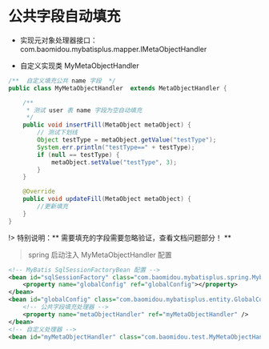 # 公共字段自动填充

- 实现元对象处理器接口： com.baomidou.mybatisplus.mapper.IMetaObjectHandler

- 自定义实现类 MyMetaObjectHandler

```java
/**  自定义填充公共 name 字段  */
public class MyMetaObjectHandler  extends MetaObjectHandler {

    /**
     * 测试 user 表 name 字段为空自动填充
     */
    public void insertFill(MetaObject metaObject) {
        // 测试下划线
        Object testType = metaObject.getValue("testType");
        System.err.println("testType==" + testType);
        if (null == testType) {
            metaObject.setValue("testType", 3);
        }
    }

    @Override
    public void updateFill(MetaObject metaObject) {
        //更新填充
    }
}

```

!> 特别说明：** 需要填充的字段需要忽略验证，查看文档问题部分！ **

> spring 启动注入 MyMetaObjectHandler 配置

```xml
<!-- MyBatis SqlSessionFactoryBean 配置 -->
<bean id="sqlSessionFactory" class="com.baomidou.mybatisplus.spring.MybatisSqlSessionFactoryBean">
    <property name="globalConfig" ref="globalConfig"></property>
</bean>
<bean id="globalConfig" class="com.baomidou.mybatisplus.entity.GlobalConfiguration">
    <!-- 公共字段填充处理器 -->
    <property name="metaObjectHandler" ref="myMetaObjectHandler" />
</bean>
<!-- 自定义处理器 -->
<bean id="myMetaObjectHandler" class="com.baomidou.test.MyMetaObjectHandler" />
```
